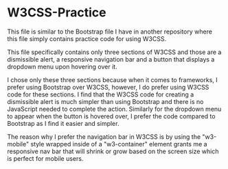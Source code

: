 # W3CSS-Practice

This file is similar to the Bootstrap file I have in another repository where this file simply contains practice code for using W3CSS.

This file specifically contains only three sections of W3CSS and those are a dismissible alert, a responsive navigation bar and a button that displays a dropdown menu upon hovering over it.

I chose only these three sections because when it comes to frameworks, I prefer using Bootstrap over W3CSS, however, I do prefer using W3CSS code for these sections. I find that the W3CSS code for creating a dismissible alert is much simpler than using Bootstrap and there is no JavaScript needed to complete the action. Similarly for the dropdown menu to appear when the button is hovered over, I prefer the code compared to Bootstrap as I find it easier and simpler.

The reason why I prefer the navigation bar in W3CSS is by using the "w3-mobile" style wrapped inside of a "w3-container" element grants me a responsive nav bar that will shrink or grow based on the screen size which is perfect for mobile users.

